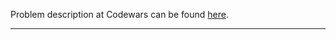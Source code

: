 Problem description at Codewars can be found
[here](https://www.codewars.com/kata/5834fec22fb0ba7d080000e8/train/python).

-------------


